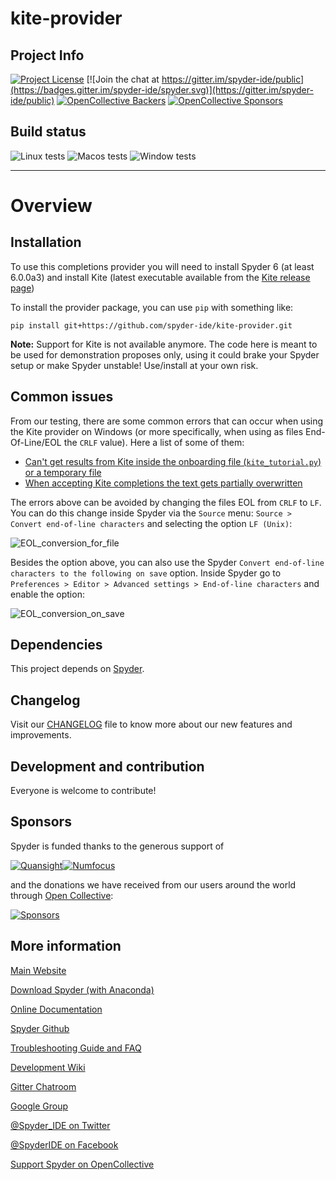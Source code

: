 # kite-provider

## Project Info

[![Project License](https://img.shields.io/github/license/spyder-ide/kite-provider)](./LICENSE)
[![Join the chat at https://gitter.im/spyder-ide/public](https://badges.gitter.im/spyder-ide/spyder.svg)](https://gitter.im/spyder-ide/public)
[![OpenCollective Backers](https://opencollective.com/spyder/backers/badge.svg?color=blue)](#backers)
[![OpenCollective Sponsors](https://opencollective.com/spyder/sponsors/badge.svg?color=blue)](#sponsors)

## Build status

![Linux tests](https://github.com/spyder-ide/kite-provider/workflows/Linux%20tests/badge.svg)
![Macos tests](https://github.com/spyder-ide/kite-provider/workflows/Macos%20tests/badge.svg)
![Window tests](https://github.com/spyder-ide/kite-provider/workflows/Windows%20tests/badge.svg)

----

# Overview


## Installation

To use this completions provider you will need to install Spyder 6 (at least 6.0.0a3) and install Kite (latest executable available from the [Kite release page](https://github.com/kiteco/kiteco-public/releases/tag/2021-06-10))

To install the provider package, you can use `pip` with something like:

    pip install git+https://github.com/spyder-ide/kite-provider.git

**Note:** Support for Kite is not available anymore. The code here is meant to be used for demonstration proposes only, using it could brake your Spyder setup or make Spyder unstable! Use/install at your own risk.

## Common issues

From our testing, there are some common errors that can occur when using the Kite provider on Windows (or more specifically, when using as files End-Of-Line/EOL the `CRLF` value). Here a list of some of them:

* [Can't get results from Kite inside the onboarding file (`kite_tutorial.py`) or a temporary file](https://github.com/spyder-ide/kite-provider/issues/4)
* [When accepting Kite completions the text gets partially overwritten](https://github.com/spyder-ide/kite-provider/issues/3)

The errors above can be avoided by changing the files EOL from `CRLF` to `LF`. You can do this change inside Spyder via the `Source` menu: `Source > Convert end-of-line characters` and selecting the option `LF (Unix)`:

![EOL_conversion_for_file](https://github.com/spyder-ide/kite-provider/assets/42411448/d5142856-0d18-410f-b739-196d704ab648)

Besides the option above, you can also use the Spyder `Convert end-of-line characters to the following on save` option. Inside Spyder go to `Preferences > Editor > Advanced settings > End-of-line characters` and enable the option:

![EOL_conversion_on_save](https://github.com/spyder-ide/kite-provider/assets/16781833/379d0244-ae49-4514-b4eb-21b38f63938b)




## Dependencies

This project depends on [Spyder](https://github.com/spyder-ide/spyder).

## Changelog

Visit our [CHANGELOG](CHANGELOG.md) file to know more about our new features and improvements.

## Development and contribution

Everyone is welcome to contribute!

## Sponsors

Spyder is funded thanks to the generous support of

[![Quansight](https://user-images.githubusercontent.com/16781833/142477716-53152d43-99a0-470c-a70b-c04bbfa97dd4.png)](https://www.quansight.com/)[![Numfocus](https://i2.wp.com/numfocus.org/wp-content/uploads/2017/07/NumFocus_LRG.png?fit=320%2C148&ssl=1)](https://numfocus.org/)

and the donations we have received from our users around the world through [Open Collective](https://opencollective.com/spyder/):

[![Sponsors](https://opencollective.com/spyder/sponsors.svg)](https://opencollective.com/spyder#support)

## More information

[Main Website](https://www.spyder-ide.org/)

[Download Spyder (with Anaconda)](https://www.anaconda.com/download/)

[Online Documentation](https://docs.spyder-ide.org/)

[Spyder Github](https://github.com/spyder-ide/spyder)

[Troubleshooting Guide and FAQ](
https://github.com/spyder-ide/spyder/wiki/Troubleshooting-Guide-and-FAQ)

[Development Wiki](https://github.com/spyder-ide/spyder/wiki/Dev:-Index)

[Gitter Chatroom](https://gitter.im/spyder-ide/public)

[Google Group](https://groups.google.com/group/spyderlib)

[@Spyder_IDE on Twitter](https://twitter.com/spyder_ide)

[@SpyderIDE on Facebook](https://www.facebook.com/SpyderIDE/)

[Support Spyder on OpenCollective](https://opencollective.com/spyder/)
